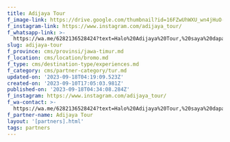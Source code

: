 ```yaml
---
title: Adijaya Tour
f_image-link: https://drive.google.com/thumbnail?id=16FZwUhWXU_wn4jHuO-gds56owRsMY_nE
f_instagram-link: https://www.instagram.com/adijaya_tour/
f_whatsapp-link: >-
  https://wa.me/6282136528424?text=Halo%20Adijaya%20Tour,%20saya%20dapat%20info%20dari%20@loocale.id%20dan%20punya%20pertanyaan
slug: adijaya-tour
f_province: cms/provinsi/jawa-timur.md
f_location: cms/location/bromo.md
f_type: cms/destination-type/experiences.md
f_category: cms/partner-category/tur.md
updated-on: '2023-09-18T04:19:09.523Z'
created-on: '2023-09-10T17:05:03.981Z'
published-on: '2023-09-18T04:34:08.284Z'
f_instagram: https://www.instagram.com/adijaya_tour/
f_wa-contact: >-
  https://wa.me/6282136528424?text=Halo%20Adijaya%20Tour,%20saya%20dapat%20info%20dari%20@loocale.id%20dan%20punya%20pertanyaan
f_partner-name: Adijaya Tour
layout: '[partners].html'
tags: partners
---
```



